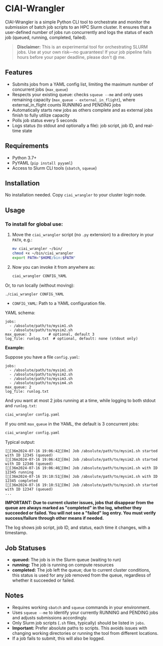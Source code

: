 # CIAI-Wrangler

CIAI-Wrangler is a simple Python CLI tool to orchestrate and monitor the submission of batch job scripts to an HPC Slurm cluster. It ensures that a user-defined number of jobs run concurrently and logs the status of each job (queued, running, completed, failed).

> **Disclaimer:**
> This is an experimental tool for orchestrating SLURM jobs. Use at your own risk—no guarantees! If your job pipeline fails hours before your paper deadline, please don't @ me.

## Features
- Submits jobs from a YAML config list, limiting the maximum number of concurrent jobs (`max_queue`)
- Respects your existing queue: checks `squeue --me` and only uses remaining capacity (`max_queue - external_in_flight`), where external_in_flight counts RUNNING and PENDING jobs
- Automatically starts new jobs as others complete and as external jobs finish to fully utilize capacity
- Polls job status every 5 seconds
- Logs status (to stdout and optionally a file): job script, job ID, and real-time state

## Requirements
- Python 3.7+
- PyYAML (`pip install pyyaml`)
- Access to Slurm CLI tools (`sbatch`, `squeue`)

## Installation
No installation needed. Copy `ciai_wrangler` to your cluster login node.

## Usage

### To install for global use:

1. Move the `ciai_wrangler` script (no `.py` extension) to a directory in your `PATH`, e.g.:
   ```sh
   mv ciai_wrangler ~/bin/
   chmod +x ~/bin/ciai_wrangler
   export PATH="$HOME/bin:$PATH"
   ```
2. Now you can invoke it from anywhere as:
   ```sh
   ciai_wrangler CONFIG_YAML
   ```

Or, to run locally (without moving):
```sh
./ciai_wrangler CONFIG_YAML
```


- `CONFIG_YAML`: Path to a YAML configuration file.

YAML schema:

```
jobs:
  - /absolute/path/to/mysim1.sh
  - /absolute/path/to/mysim2.sh
max_queue: 3        # optional, default 3
log_file: runlog.txt  # optional, default: none (stdout only)
```

**Example:**

Suppose you have a file `config.yaml`:
```
jobs:
  - /absolute/path/to/mysim1.sh
  - /absolute/path/to/mysim2.sh
  - /absolute/path/to/mysim3.sh
  - /absolute/path/to/mysim4.sh
max_queue: 2
log_file: runlog.txt
```
And you want at most 2 jobs running at a time, while logging to both stdout and `runlog.txt`:



```sh
ciai_wrangler config.yaml
```

If you omit `max_queue` in the YAML, the default is 3 concurrent jobs:

```sh
ciai_wrangler config.yaml
```

Typical output:
```
[[36m2024-07-16 19:06:42[0m] Job /absolute/path/to/mysim1.sh started with ID 12345 (queued)
[[36m2024-07-16 19:06:42[0m] Job /absolute/path/to/mysim2.sh started with ID 12346 (queued)
[[36m2024-07-16 19:06:46[0m] Job /absolute/path/to/mysim1.sh with ID 12345 running
[[36m2024-07-16 19:10:51[0m] Job /absolute/path/to/mysim1.sh with ID 12345 completed
[[36m2024-07-16 19:10:51[0m] Job /absolute/path/to/mysim3.sh started with ID 12347 (queued)
...
```

**IMPORTANT: Due to current cluster issues, jobs that disappear from the queue are always marked as "completed" in the log, whether they succeeded or failed. You will not see a "failed" log entry. You must verify success/failure through other means if needed.**

The log shows job script, job ID, and status, each time it changes, with a timestamp.

## Job Statuses
- **queued:** The job is in the Slurm queue (waiting to run)
- **running:** The job is running on compute resources
- **completed:** The job left the queue; due to current cluster conditions, this status is used for any job removed from the queue, regardless of whether it succeeded or failed.

## Notes
- Requires working `sbatch` and `squeue` commands in your environment.
- Uses `squeue --me` to identify your currently RUNNING and PENDING jobs and adjusts submissions accordingly.
- Only Slurm job scripts (`.sh` files, typically) should be listed in `jobs`.
- **Important:** Prefer absolute paths to scripts. This avoids issues with changing working directories or running the tool from different locations.
- If a job fails to submit, this will also be logged.
